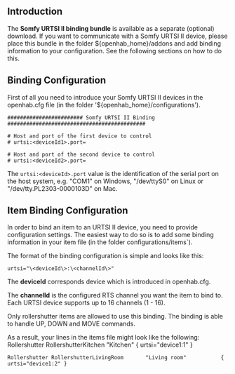 ## Introduction

The **Somfy URTSI II binding bundle** is available as a separate (optional) download. If you want to communicate with a Somfy URTSI II device, please place this bundle in the folder ${openhab_home}/addons and add binding information to your configuration. See the following sections on how to do this.

## Binding Configuration

First of all you need to introduce your Somfy URTSI II devices in the openhab.cfg file (in the folder '${openhab_home}/configurations').

    ######################## Somfy URTSI II Binding ############################################
    
    # Host and port of the first device to control
    # urtsi:<deviceId1>.port=
    
    # Host and port of the second device to control
    # urtsi:<deviceId2>.port=
    

The `urtsi:<deviceId>.port` value is the identification of the serial port on the host system, e.g. "COM1" on Windows, "/dev/ttyS0" on Linux or "/dev/tty.PL2303-0000103D" on Mac.


## Item Binding Configuration

In order to bind an item to an URTSI II device, you need to provide configuration settings. The easiest way to do so is to add some binding information in your item file (in the folder configurations/items`).

The format of the binding configuration is simple and looks like this:

    urtsi="\<deviceId\>:\<channelId\>"

The **deviceId** corresponds device which is introduced in openhab.cfg.

The **channelId** is the configured RTS channel you want the item to bind to. Each URTSI device supports up to 16 channels (1 - 16).

Only rollershutter items are allowed to use this binding. The binding is able to handle UP, DOWN and MOVE commands.

As a result, your lines in the items file might look like the following:
    Rollershutter RollershutterKitchen   		"Kitchen"               { urtsi="device1:1" }
    
    Rollershutter RollershutterLivingRoom   	"Living room"           { urtsi="device1:2" }